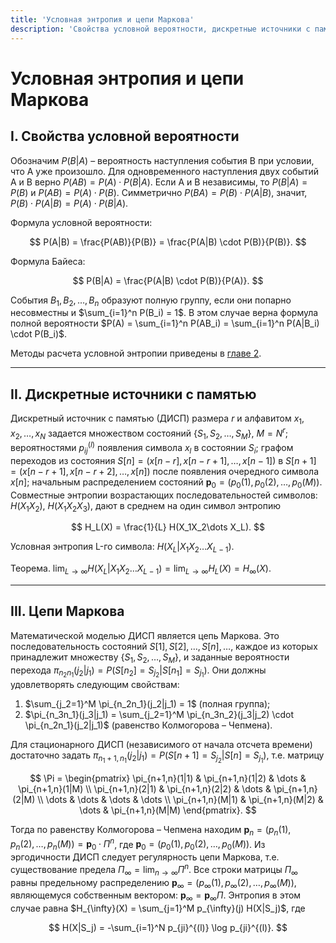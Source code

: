 ```yaml
---
title: 'Условная энтропия и цепи Маркова'
description: 'Свойства условной вероятности, дискретные источники с памятью и основы теории цепей Маркова.'
---
```


# Условная энтропия и цепи Маркова

## I. Свойства условной вероятности

Обозначим $P(B|A)$ – вероятность наступления события B при условии, что A уже произошло.
Для одновременного наступления двух событий A и B верно $P(AB) = P(A) \cdot P(B|A)$.
Если A и B независимы, то $P(B|A) = P(B)$ и $P(AB) = P(A) \cdot P(B)$.
Симметрично $P(BA) = P(B) \cdot P(A|B)$, значит, $P(B) \cdot P(A|B) = P(A) \cdot P(B|A)$.

Формула условной вероятности:

$$
P(A|B) = \frac{P(AB)}{P(B)} = \frac{P(A|B) \cdot P(B)}{P(B)}.
$$

Формула Байеса:

$$
P(B|A) = \frac{P(A|B) \cdot P(B)}{P(A)}.
$$

События $B_1, B_2, \dots, B_n$ образуют полную группу, если они попарно несовместны и $\sum_{i=1}^n P(B_i) = 1$. В этом случае верна формула полной вероятности $P(A) = \sum_{i=1}^n P(AB_i) = \sum_{i=1}^n P(A|B_i) \cdot P(B_i)$.

Методы расчета условной энтропии приведены в [главе 2](/path/to/chapter-2). <!-- Замените /path/to/chapter-2 на реальный путь -->

---

## II. Дискретные источники с памятью

Дискретный источник с памятью (ДИСП) размера $r$ и алфавитом $x_1, x_2, \dots, x_N$ задается множеством состояний $\{S_1, S_2, \dots, S_M\}$, $M=N^r$; вероятностями $p_{ij}^{(l)}$ появления символа $x_l$ в состоянии $S_i$; графом переходов из состояния $S[n] = (x[n-r], x[n-r+1], \dots, x[n-1])$ в $S[n+1] = (x[n-r+1], x[n-r+2], \dots, x[n])$ после появления очередного символа $x[n]$; начальным распределением состояний $\mathbf{p}_0 = (p_0(1), p_0(2), \dots, p_0(M))$.
Совместные энтропии возрастающих последовательностей символов: $H(X_1X_2)$, $H(X_1X_2X_3)$, дают в среднем на один символ энтропию

$$
H_L(X) = \frac{1}{L} H(X_1X_2\dots X_L).
$$

Условная энтропия L-го символа: $H(X_L | X_1X_2\dots X_{L-1})$.

Теорема. $\lim_{L \to \infty} H(X_L | X_1X_2\dots X_{L-1}) = \lim_{L \to \infty} H_L(X) = H_{\infty}(X)$.

---

## III. Цепи Маркова

Математической моделью ДИСП является цепь Маркова. Это последовательность состояний $S[1], S[2], \dots, S[n], \dots$, каждое из которых принадлежит множеству $\{S_1, S_2, \dots, S_M\}$, и заданные вероятности перехода $\pi_{n_2n_1}(j_2|j_1) = P(S[n_2]=S_{j_2} | S[n_1]=S_{j_1})$.
Они должны удовлетворять следующим свойствам:

1.  $\sum_{j_2=1}^M \pi_{n_2n_1}(j_2|j_1) = 1$ (полная группа);
2.  $\pi_{n_3n_1}(j_3|j_1) = \sum_{j_2=1}^M \pi_{n_3n_2}(j_3|j_2) \cdot \pi_{n_2n_1}(j_2|j_1)$ (равенство Колмогорова – Чепмена).

Для стационарного ДИСП (независимого от начала отсчета времени) достаточно задать $\pi_{n_1+1, n_1}(j_2|j_1) = P(S[n+1]=S_{j_2} | S[n]=S_{j_1})$, т.е. матрицу

$$
\Pi = \begin{pmatrix}
\pi_{n+1,n}(1|1) & \pi_{n+1,n}(1|2) & \dots & \pi_{n+1,n}(1|M) \\
\pi_{n+1,n}(2|1) & \pi_{n+1,n}(2|2) & \dots & \pi_{n+1,n}(2|M) \\
\dots & \dots & \dots & \dots \\
\pi_{n+1,n}(M|1) & \pi_{n+1,n}(M|2) & \dots & \pi_{n+1,n}(M|M)
\end{pmatrix}.
$$

Тогда по равенству Колмогорова – Чепмена находим $\mathbf{p}_n = (p_n(1), p_n(2), \dots, p_n(M)) = \mathbf{p}_0 \cdot \Pi^n$, где $\mathbf{p}_0 = (p_0(1), p_0(2), \dots, p_0(M))$.
Из эргодичности ДИСП следует регулярность цепи Маркова, т.е. существование предела $\Pi_{\infty} = \lim_{n \to \infty} \Pi^n$. Все строки матрицы $\Pi_{\infty}$ равны предельному распределению $\mathbf{p}_{\infty} = (p_{\infty}(1), p_{\infty}(2), \dots, p_{\infty}(M))$, являющемуся собственным вектором: $\mathbf{p}_{\infty} = \mathbf{p}_{\infty} \Pi$.
Энтропия в этом случае равна $H_{\infty}(X) = \sum_{j=1}^M p_{\infty}(j) H(X|S_j)$, где

$$
H(X|S_j) = -\sum_{i=1}^N p_{ji}^{(l)} \log p_{ji}^{(l)}.
$$